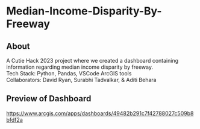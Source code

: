 # Median-Income-Disparity-By-Freeway
## About
A Cutie Hack 2023 project where we created a dashboard containing information regarding median income disparity by freeway.    
Tech Stack: Python, Pandas, VSCode ArcGIS tools    
Collaborators: David Ryan, Surabhi Tadvalkar, & Aditi Behara    

## Preview of Dashboard
https://www.arcgis.com/apps/dashboards/49482b291c7f42788027c509b8bfdf2a
